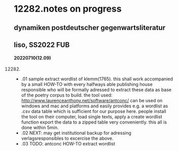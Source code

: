 # 12282.notes on progress
## dynamiken postdeutscher gegenwartsliteratur
## liso, SS2022 FUB
#### 20220710(12.09)

12282.
- .01 sample extract wordlist of klemm(1765). this shall work accompanied by a small HOW-TO with every halfways able publishing house responsible who will be formally adressed to extract these data as base of the poetry corpus to build. the tool used: <http://www.laurenceanthony.net/software/antconc/> can be used on windows and mac and platforms and easily provides e.g. a wordlist as .csv data table which is sufficient for our purpose here. people install the tool on their computer, load single texts, apply a create wordlist function export the data to a zipped table very conveniently. this all is done within 5min.
- .02 NEXT: may get institutional backup for adressing verlagsresponsibles to excercise the above. 
- .03 TODO: antconc HOW-TO extract wordlist